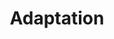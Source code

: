 ---
title: Adaptation
longTitle: 'Adaptation'
tags:
- gccommon
french:
- "[[Adjustment]]"
usedFor:
- "[[Adjustment]]"
---